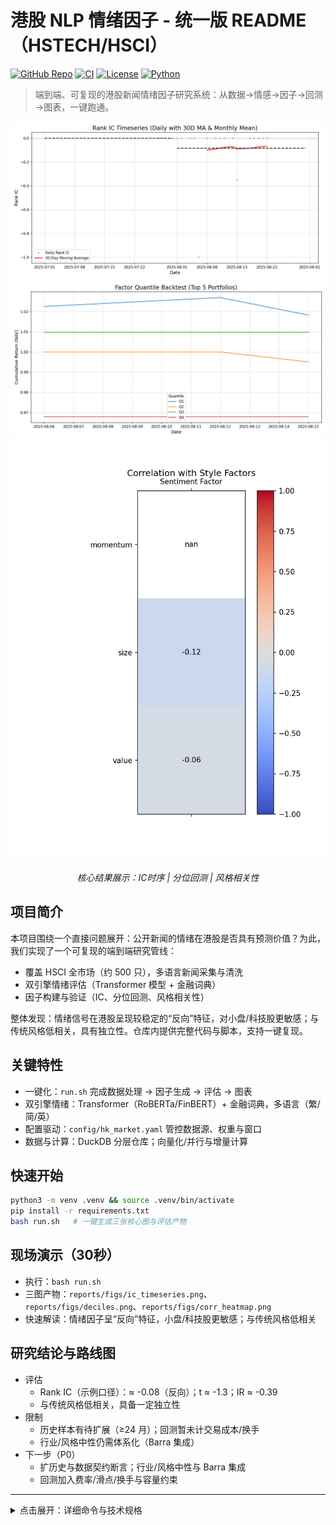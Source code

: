 # 港股 NLP 情绪因子 - 统一版 README（HSTECH/HSCI）

[![GitHub Repo](https://img.shields.io/badge/GitHub-hstech--nlp--quant--factor-181717?logo=github)](https://github.com/zheyuliu328/hstech-nlp-quant-factor) [![CI](https://github.com/zheyuliu328/hstech-nlp-quant-factor/actions/workflows/ci.yml/badge.svg?branch=main)](https://github.com/zheyuliu328/hstech-nlp-quant-factor/actions/workflows/ci.yml) [![License](https://img.shields.io/badge/License-MIT-green.svg)](LICENSE) [![Python](https://img.shields.io/badge/Python-3.8%2B-blue.svg)](requirements.txt)

> 端到端、可复现的港股新闻情绪因子研究系统：从数据→情感→因子→回测→图表，一键跑通。

<div align="center">

<!-- 若已录制GIF，将文件放到 docs/demo.gif 并取消下一行注释显示演示 -->
<!-- <img src="docs/demo.gif" width="900" alt="One-click demo: bash run.sh" /> -->

![IC Timeseries](reports/figs/ic_timeseries.png)
![Quantile Backtest](reports/figs/deciles.png)
![Style Correlation](reports/figs/corr_heatmap.png)

*核心结果展示：IC时序 | 分位回测 | 风格相关性*

</div>

## 项目简介

本项目围绕一个直接问题展开：公开新闻的情绪在港股是否具有预测价值？为此，我们实现了一个可复现的端到端研究管线：

- 覆盖 HSCI 全市场（约 500 只），多语言新闻采集与清洗
- 双引擎情绪评估（Transformer 模型 + 金融词典）
- 因子构建与验证（IC、分位回测、风格相关性）

整体发现：情绪信号在港股呈现较稳定的“反向”特征，对小盘/科技股更敏感；与传统风格低相关，具有独立性。仓库内提供完整代码与脚本，支持一键复现。

## 关键特性
- 一键化：`run.sh` 完成数据处理 → 因子生成 → 评估 → 图表
- 双引擎情绪：Transformer（RoBERTa/FinBERT）+ 金融词典，多语言（繁/简/英）
- 配置驱动：`config/hk_market.yaml` 管控数据源、权重与窗口
- 数据与计算：DuckDB 分层仓库；向量化/并行与增量计算

## 快速开始
```bash
python3 -m venv .venv && source .venv/bin/activate
pip install -r requirements.txt
bash run.sh   # 一键生成三张核心图与评估产物
```

## 现场演示（30秒）
- 执行：`bash run.sh`
- 三图产物：`reports/figs/ic_timeseries.png`、`reports/figs/deciles.png`、`reports/figs/corr_heatmap.png`
- 快速解读：情绪因子呈“反向”特征，小盘/科技股更敏感；与传统风格低相关

## 研究结论与路线图
- 评估
  - Rank IC（示例口径）：≈ -0.08（反向）；t ≈ -1.3；IR ≈ -0.39
  - 与传统风格低相关，具备一定独立性
- 限制
  - 历史样本有待扩展（≥24 月）；回测暂未计交易成本/换手
  - 行业/风格中性仍需体系化（Barra 集成）
- 下一步（P0）
  - 扩历史与数据契约断言；行业/风格中性与 Barra 集成
  - 回测加入费率/滑点/换手与容量约束

---

<details>
<summary>点击展开：详细命令与技术规格</summary>

### 技术架构（双轨情绪 + 配置驱动）
```mermaid
graph LR
    A[新闻数据] --> B[数据清洗]
    B --> C[双轨情绪分析]
    C --> D[Transformer分支]
    C --> E[词典分支]
    D --> F[因子构建]
    E --> F
    F --> G[标准化/正交化/中性化]
    G --> H[回测验证]
    H --> I[图表/报告]
```

### 一键与自动化
```bash
# 初始化（含目录、依赖、校验，可选）
bash scripts/setup_project.sh

# 港股环境（股票池/配置/烟测）
bash scripts/setup_hk_market.sh

# 每日自动化运行（可选）
bash scripts/daily_run.sh
```

### 港股专项（HSCI/HK）核心命令
```bash
# 股票池管理
python src/hk_universe_builder.py --output-dir data/universe/hk/ --with-basic-info --debug

# 价格下载（AkShare优先，yfinance备选）
python src/download_hk_prices.py \
  --universe-file data/universe/hk/hsci_constituents.csv \
  --start-date 2022-01-01 --end-date 2024-12-31 --source auto --with-derived

# 新闻收集
python data_pipe_hk.py \
  --universe-file data/universe/hk/hsci_constituents.csv \
  --start-date 2022-01-01 --max-articles-per-stock 1000 \
  --output-dir news_out/hk/

# 情感分析与因子
python src/hk_sentiment_analysis.py \
  --input-file news_out/hk/hk_news_latest.csv \
  --output-file data/processed/hk/hk_sentiment_analysis.csv --use-pretrained

python src/hk_factor_generator.py \
  --sentiment-file data/processed/hk/hk_sentiment_analysis.csv \
  --price-file data/hk_prices.csv \
  --output-file data/processed/hk/hk_sentiment_factors.csv \
  --include-special-factors --standardize
```

### 通用新闻管道（HSTECH/示例）
```bash
# 近30天：两只股票，两页
python data_pipe.py --symbols 0700.HK 9988.HK --recent_pages 2

# 历史：2024/2023 每年两页 + 近30天1页
python data_pipe.py --symbols 0700.HK 9988.HK --years 2024 2023 --archive_pages 2 --recent_pages 1

# 股票池驱动
python data_pipe.py --universe_file data/universe/hstech_current_constituents.csv --recent_pages 2
```

### 数据契约（Data Contract）
- Universe：
  - HSTECH（Top10演示集） → `data/universe/hstech_current_constituents.csv`
  - HSCI（港股全市场约500只） → `data/universe/hk/hsci_constituents.csv`
- News（清洗→情感→映射）：
  - 输入：`news_out/hk/*.json|csv|jsonl`
  - 清洗：`data/processed/articles_recent_cleaned.csv`
  - 情感：`data/processed/articles_with_sentiment.csv`（建议统一字段：date, code, title, body, sentiment_score, language）
- Prices：`data/prices.csv` 或 `data/hk_prices.csv`
- Factors：`data/processed/daily_sentiment_factors.csv` / `data/processed/hk/hk_sentiment_factors.csv`
- 报告与图表：`reports/ic_daily.csv`、`reports/ic_monthly.csv`、`reports/figs/*.png`

### 目录与日志（约定）
- 数据：`data/universe/hk/*`、`data/prices.csv`、`data/processed/*`、`data/warehouse/*`
- 新闻：`news_out/hk/*`、`news_out/articles_recent.csv|jsonl`
- 报告：`reports/ic_daily.csv`、`reports/ic_monthly.csv`、`reports/figs/*.png`
- 日志：`logs/hk_*.log`、`logs/run-*.log`
- 配置：`config/hk_market.yaml`

### FAQ 与提示
- 依赖：Python≥3.8；常用依赖见 `requirements.txt`
- 硬件：建议16GB内存；并行时注意CPU占用；GPU可选（情感模型加速）
- 免责声明：仅用于学术研究与技术验证，不构成投资建议

</details>

